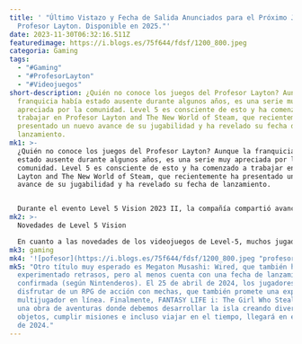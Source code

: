 ```yaml
---
title: ' "Último Vistazo y Fecha de Salida Anunciados para el Próximo Juego del
  Profesor Layton. Disponible en 2025."'
date: 2023-11-30T06:32:16.511Z
featuredimage: https://i.blogs.es/75f644/fdsf/1200_800.jpeg
categoria: Gaming
tags:
  - "#Gaming"
  - "#ProfesorLayton"
  - "#Videojuegos"
short-description: ¿Quién no conoce los juegos del Profesor Layton? Aunque la
  franquicia había estado ausente durante algunos años, es una serie muy
  apreciada por la comunidad. Level 5 es consciente de esto y ha comenzado a
  trabajar en Profesor Layton and The New World of Steam, que recientemente ha
  presentado un nuevo avance de su jugabilidad y ha revelado su fecha de
  lanzamiento.
mk1: >-
  ¿Quién no conoce los juegos del Profesor Layton? Aunque la franquicia había
  estado ausente durante algunos años, es una serie muy apreciada por la
  comunidad. Level 5 es consciente de esto y ha comenzado a trabajar en Profesor
  Layton and The New World of Steam, que recientemente ha presentado un nuevo
  avance de su jugabilidad y ha revelado su fecha de lanzamiento.


  Durante el evento Level 5 Vision 2023 II, la compañía compartió avances y actualizaciones sobre varios de sus videojuegos. Uno de los más destacados fue Profesor Layton and The New World of Steam, confirmando que verá la luz en el año 2025. Aunque la espera será extensa, hemos tenido un vistazo a su jugabilidad a través del nuevo tráiler, y, sinceramente, guarda muchas similitudes con los juegos anteriores lanzados en DS y 3DS. Hablamos de una franquicia excepcionalmente exitosa, que ha logrado distribuir más de 17 millones de unidades, según VGC.
mk2: >-
  Novedades de Level 5 Vision

  En cuanto a las novedades de los videojuegos de Level-5, muchos jugadores aguardan con expectación el lanzamiento de Inazuma Eleven: Victory Road, que se espera en forma de beta en marzo de 2024. Esta versión incluirá varios personajes, un modo PvP, gráficos mejorados y nuevas opciones para estrategias. En cuanto a DECAPOLICE, un juego de rol que fusiona misterio y suspenso, su lanzamiento se ha retrasado hasta finales de 2024.
mk3: g﻿aming
mk4: '![pofesor](https://i.blogs.es/75f644/fdsf/1200_800.jpeg "profesor")'
mk5: "Otro título muy esperado es Megaton Musashi: Wired, que también ha
  experimentado retrasos, pero al menos cuenta con una fecha de lanzamiento
  confirmada (según Nintenderos). El 25 de abril de 2024, los jugadores podrán
  disfrutar de un RPG de acción con mechas, que también promete una experiencia
  multijugador en línea. Finalmente, FANTASY LIFE i: The Girl Who Steals Time,
  una obra de aventuras donde debemos desarrollar la isla creando diversos
  objetos, cumplir misiones e incluso viajar en el tiempo, llegará en el verano
  de 2024."
---
```

